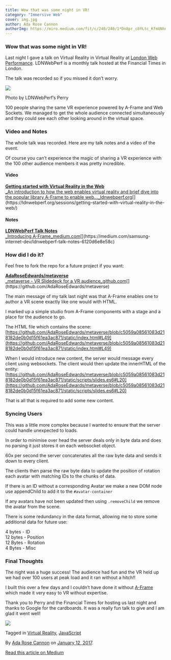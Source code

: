```yaml
---
title: Wow that was some night in VR!
category: "Immersive Web"
cover: img.jpg
author: Ada Rose Cannon
authorImg: https://miro.medium.com/fit/c/240/240/1*Dn8pr_cbYLtc_KfmUNhnBA.png
---
```


### Wow that was some night in VR!

Last night I gave a talk on Virtual Reality in Virtual Reality at [London Web Performance](https://ldnwebperf.org/). LDNWebPerf is a monthly talk hosted at the Financial Times in London.

The talk was recorded so if you missed it don’t worry.

![](https://cdn-images-1.medium.com/max/800/0*4ut9NoYbtWVeSb4T.)

Photo by LDNWebPerf’s Perry

100 people sharing the same VR experience powered by A-Frame and Web Sockets. We managed to get the whole audience connected simultaneously and they could see each other looking around in the virtual space.

### Video and Notes

The whole talk was recorded. Here are my talk notes and a video of the event.

Of course you can’t experience the magic of sharing a VR experience with the 100 other audience members it was pretty incredible.

#### Video

[**Getting started with Virtual Reality in the Web**  
_An introduction to how the web enables virtual reality and brief dive into the popular library A-Frame to enable web…_ldnwebperf.org](https://ldnwebperf.org/sessions/getting-started-with-virtual-reality-in-the-web/ "https://ldnwebperf.org/sessions/getting-started-with-virtual-reality-in-the-web/")[](https://ldnwebperf.org/sessions/getting-started-with-virtual-reality-in-the-web/)

#### Notes

[**LDNWebPerf Talk Notes**  
_Introducing A-Frame_medium.com](https://medium.com/samsung-internet-dev/ldnwebperf-talk-notes-6120d6e8e58c "https://medium.com/samsung-internet-dev/ldnwebperf-talk-notes-6120d6e8e58c")[](https://medium.com/samsung-internet-dev/ldnwebperf-talk-notes-6120d6e8e58c)

### How did I do it?

Feel free to fork the repo for a future project if you want:

[**AdaRoseEdwards/metaverse**  
_metaverse - VR Slidedeck for a VR audience_github.com](https://github.com/AdaRoseEdwards/metaverse "https://github.com/AdaRoseEdwards/metaverse")[](https://github.com/AdaRoseEdwards/metaverse)

The main message of my talk last night was that A-Frame enables one to author a VR scene exactly like one would with HTML.

I marked up a simple studio from A-Frame components with a stage and a place for the audience to go.

The HTML file which contains the scene: [https://github.com/AdaRoseEdwards/metaverse/blob/c5059a08561083d218182de0b0d15f61ea3ac871/static/index.html#L49](https://github.com/AdaRoseEdwards/metaverse/blob/c5059a08561083d218182de0b0d15f61ea3ac871/static/index.html#L49)

When I would introduce new content, the server would message every client using websockets. The client would then update the innerHTML of the entity: [https://github.com/AdaRoseEdwards/metaverse/blob/c5059a08561083d218182de0b0d15f61ea3ac871/static/scripts/slides.es6#L20](https://github.com/AdaRoseEdwards/metaverse/blob/c5059a08561083d218182de0b0d15f61ea3ac871/static/scripts/slides.es6#L20)

That is all that is required to add some new content.

### Syncing Users

This was a little more complex because I wanted to ensure that the server could handle unexpected to loads.

In order to minimise over head the server deals only in byte data and does no parsing it just stores it on each websocket object.

60x per second the server concatenates all the raw byte data and sends it down to every client.

The clients then parse the raw byte data to update the position of rotation each avatar with matching IDs to the chunks of data.

If there is an ID without a corresponding Avatar we make a new DOM node use appendChild to add it to the `#avatar-container`

If any avatars have not been updated then using `.removeChild` we remove the avatar from the scene.

There is some redundancy in the data format, allowing me to store some additional data for future use:

4 bytes - ID  
12 bytes - Position  
12 Bytes - Rotation  
4 Bytes - Misc

### Final Thoughts

The night was a huge success! The audience had fun and the VR held up we had over 100 users at peak load and it ran without a hitch!!

I built this over a few days and I couldn’t have done it without [A-Frame](https://aframe.io) which made it very easy to VR without expertise.

Thank you to Perry and the Financial Times for hosting us last night and thanks to Google for the cardboards. It was a really fun talk to give and I am glad it went well!

![](https://cdn-images-1.medium.com/max/2000/1*gfC75MPVxzjW9PDw7keVPQ.png)

Tagged in [Virtual Reality](https://medium.com/tag/virtual-reality), [JavaScript](https://medium.com/tag/javascript)

By [Ada Rose Cannon](https://medium.com/@Lady_Ada_King) on [January 12, 2017](https://medium.com/p/ba091be38794).

[Read this article on Medium](https://medium.com/@Lady_Ada_King/wow-that-was-some-night-in-vr-ba091be38794)
